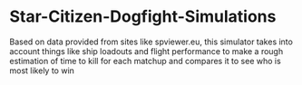 # Star-Citizen-Dogfight-Simulations
Based on data provided from sites like spviewer.eu, this simulator takes into account things like ship loadouts and flight performance to make a rough estimation of time to kill for each matchup and compares it to see who is most likely to win
